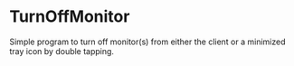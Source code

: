 # TurnOffMonitor
Simple program to turn off monitor(s) from either the client or a minimized tray icon by double tapping.
